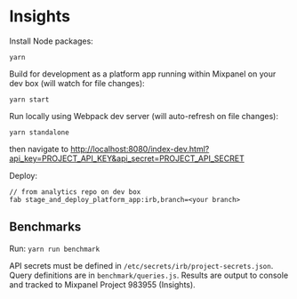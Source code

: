 Insights
========

Install Node packages:
```
yarn
```

Build for development as a platform app running within Mixpanel on your dev box (will watch for file changes):
```
yarn start
```

Run locally using Webpack dev server (will auto-refresh on file changes):
```
yarn standalone
```
then navigate to [http://localhost:8080/index-dev.html?api_key=PROJECT_API_KEY&api_secret=PROJECT_API_SECRET](http://localhost:8080/index-dev.html?api_key=PROJECT_API_KEY&api_secret=PROJECT_API_SECRET)

Deploy:
```
// from analytics repo on dev box
fab stage_and_deploy_platform_app:irb,branch=<your branch>
```

## Benchmarks
Run: `yarn run benchmark`

API secrets must be defined in `/etc/secrets/irb/project-secrets.json`. Query definitions are in `benchmark/queries.js`. Results are output to console and tracked to Mixpanel Project 983955 (Insights).
